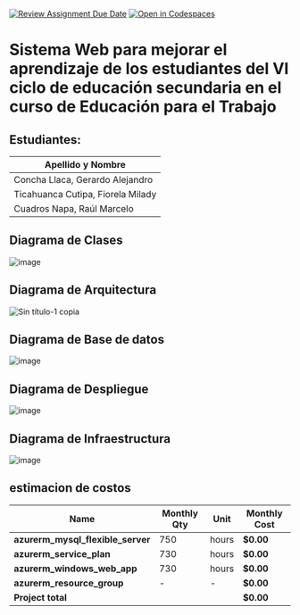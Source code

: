 [![Review Assignment Due Date](https://classroom.github.com/assets/deadline-readme-button-22041afd0340ce965d47ae6ef1cefeee28c7c493a6346c4f15d667ab976d596c.svg)](https://classroom.github.com/a/AVemCTix)
[![Open in Codespaces](https://classroom.github.com/assets/launch-codespace-2972f46106e565e64193e422d61a12cf1da4916b45550586e14ef0a7c637dd04.svg)](https://classroom.github.com/open-in-codespaces?assignment_repo_id=18274942)
# Sistema Web para mejorar el aprendizaje de los estudiantes del VI ciclo de educación secundaria en el curso de Educación para el Trabajo

## Estudiantes:

| Apellido y Nombre                  |
|-------------------------------------|
| Concha Llaca, Gerardo Alejandro   |
| Ticahuanca Cutipa, Fiorela Milady   |
| Cuadros Napa, Raúl Marcelo   |

## Diagrama de Clases

![image](https://github.com/user-attachments/assets/a82c175b-2fe6-4b9d-b6c6-9d90fe8bb155)

## Diagrama de Arquitectura

![Sin título-1 copia](https://github.com/user-attachments/assets/18f7fe26-fc57-4357-a329-b1de54d44c47)

## Diagrama de Base de datos

![image](https://github.com/user-attachments/assets/a156ed04-0637-4395-8502-d1b55e637f3b)

## Diagrama de Despliegue

![image](https://github.com/user-attachments/assets/3ad874ea-8d94-40a4-a423-ff3b2e96ba51)

## Diagrama de Infraestructura

![image](https://github.com/user-attachments/assets/1e1d03b7-2eaf-45b9-92d8-51a6b6a1c091)

## estimacion de costos

| Name                             | Monthly Qty | Unit     | Monthly Cost |
|----------------------------------|------------|---------|--------------|
| **azurerm_mysql_flexible_server** | 750        | hours   | **$0.00** |
| **azurerm_service_plan**         | 730        | hours   | **$0.00** |
| **azurerm_windows_web_app**      | 730        | hours   | **$0.00** |
| **azurerm_resource_group**       | -          | -       | **$0.00** |
| **Project total**                |            |         | **$0.00** |
